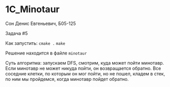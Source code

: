 # 1C_Minotaur
Cон Денис Евгеньевич, Б05-125

Задача #5

Как запустить:
`cmake .`
`make`

Решение находится в файле `minotaur`

Суть алгоритма: запускаем DFS, смотрим, куда может пойти минотавр. Если минотавр не может никуда пойти, он возвращается обратно. Все соседние клетки, по которым он мог пойти, но не пошел, кладем в стек, по ним мы пройдемся, когда минотавр пойдет обратно.

